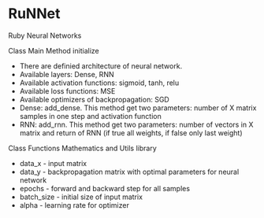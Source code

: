 # RuNNet
Ruby Neural Networks 

Class Main 
Method initialize
* There are definied architecture of neural network.
* Available layers: Dense, RNN
* Available activation functions: sigmoid, tanh, relu
* Available loss functions: MSE
* Available optimizers of backpropagation: SGD
* Dense: add_dense. This method get two parameters: number of X matrix samples in one step and activation function
* RNN: add_rnn. This method get two parameters: number of vectors in X matrix and return of RNN (if true all weights, if false only last weight)

Class Functions
Mathematics and Utils library

* data_x - input matrix
* data_y - backpropagation matrix with optimal parameters for neural network
* epochs - forward and backward step for all samples
* batch_size - initial size of input matrix
* alpha - learning rate for optimizer
